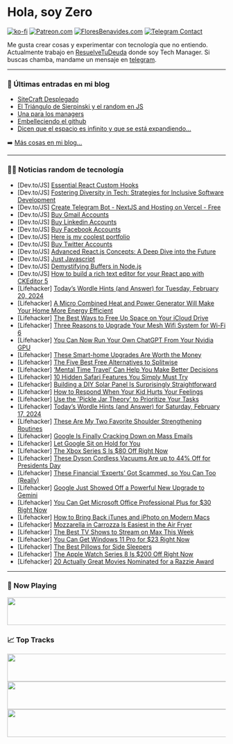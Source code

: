 # Hola, soy Zero

[![ko-fi](https://ko-fi.com/img/githubbutton_sm.svg)](https://ko-fi.com/J3J4N0LUK)
[![Patreon.com](https://img.shields.io/endpoint.svg?url=https%3A%2F%2Fshieldsio-patreon.vercel.app%2Fapi%3Fusername%3Dzerodragon%26type%3Dpatrons&style=for-the-badge)](https://patreon.com/zerodragon)
[![FloresBenavides.com](https://img.shields.io/website?down_message=oops&label=MiBlog&style=for-the-badge&up_message=online&url=https%3A%2F%2Ffloresbenavides.com)](https://floresbenavides.com)
[![Telegram Contact](https://img.shields.io/badge/escr%C3%ADbeme-ZeroDragon-%2326A5E4?style=for-the-badge&logo=telegram)](https://t.me/zerodragon)

Me gusta crear cosas y experimentar con tecnología que no entiendo.
Actualmente trabajo en [ResuelveTuDeuda](http://github.com/resuelve) donde soy Tech Manager.
Si buscas chamba, mandame un mensaje en [telegram](https://t.me/zerodragon).

---

### 📕 Últimas entradas en mi blog
<!-- BLOG-POST-LIST:START -->
- [SiteCraft Desplegado](https://floresbenavides.com/sitecraft-desplegado/)
- [El Triángulo de Sierpinski y el random en JS](https://floresbenavides.com/el-triangulo-de-sierpinski-y-el-random-en-js/)
- [Una para los managers](https://floresbenavides.com/una-para-los-managers/)
- [Embelleciendo el github](https://floresbenavides.com/embelleciendo-el-github/)
- [Dicen que el espacio es infinito y que se está expandiendo…](https://floresbenavides.com/dicen-que-el-espacio-es-infinito-y-que-se-esta-expandiendo/)
<!-- BLOG-POST-LIST:END -->

➡️ [Más cosas en mi blog...](https://floresbenavides.com)

---

### 👨‍💻 Noticias random de tecnología
<!-- TECH-POSTS:START -->
- [Dev.to/JS] [Essential React Custom Hooks](https://dev.to/ahnafhasan/essential-react-custom-hooks-1ami)
- [Dev.to/JS] [Fostering Diversity in Tech: Strategies for Inclusive Software Development](https://dev.to/nitin-rachabathuni/fostering-diversity-in-tech-strategies-for-inclusive-software-development-50p7)
- [Dev.to/JS] [Create Telegram Bot - NextJS and Hosting on Vercel - Free](https://dev.to/sh20raj1/create-telegram-bot-nextjs-and-hosting-on-vercel-free-2cel)
- [Dev.to/JS] [Buy Gmail Accounts](https://dev.to/dylanwicks/buy-gmail-accounts-44hd)
- [Dev.to/JS] [Buy Linkedin Accounts](https://dev.to/dylanwicks/buy-linkedin-accounts-59e4)
- [Dev.to/JS] [Buy Facebook Accounts](https://dev.to/dylanwicks/buy-facebook-accounts-b6e)
- [Dev.to/JS] [Here is my coolest portfolio](https://dev.to/shreyvijayvargiya/here-is-my-coolest-portfolio-224f)
- [Dev.to/JS] [Buy Twitter Accounts](https://dev.to/dylanwicks/buy-twitter-accounts-12ah)
- [Dev.to/JS] [Advanced React.js Concepts: A Deep Dive into the Future](https://dev.to/rajuranjan00/advanced-reactjs-concepts-a-deep-dive-into-the-future-2i6o)
- [Dev.to/JS] [Just Javascript](https://dev.to/armando0369/just-javascript-2fj4)
- [Dev.to/JS] [Demystifying Buffers in Node.js](https://dev.to/angdecoder/demystifying-buffers-in-nodejs-d2c)
- [Dev.to/JS] [How to build a rich text editor for your React app with CKEditor 5](https://dev.to/honeybadger/how-to-build-a-rich-text-editor-for-your-react-app-with-ckeditor-5-2dim)
- [Lifehacker] [Today’s Wordle Hints &lpar;and Answer&rpar; for Tuesday, February 20, 2024](https://lifehacker.com/entertainment/wordle-answer-today-february-20-2024)
- [Lifehacker] [A Micro Combined Heat and Power Generator Will Make Your Home More Energy Efficient](https://lifehacker.com/home/mini-combined-heat-and-power-generator-makes-your-home-more-energy-efficient)
- [Lifehacker] [The Best Ways to Free Up Space on Your iCloud Drive](https://lifehacker.com/tech/how-to-free-up-space-on-icloud-drive)
- [Lifehacker] [Three Reasons to Upgrade Your Mesh Wifi System for Wi-Fi 6](https://lifehacker.com/tech/upgrade-your-mesh-wi-fi-system-for-wifi-6)
- [Lifehacker] [You Can Now Run Your Own ChatGPT From Your Nvidia GPU](https://lifehacker.com/tech/run-local-ai-llm-from-nvidia-gpu)
- [Lifehacker] [These Smart-home Upgrades Are Worth the Money](https://lifehacker.com/tech/smart-home-upgrades-worth-the-money)
- [Lifehacker] [The Five Best Free Alternatives to Splitwise](https://lifehacker.com/tech/best-free-splitwise-alternatives)
- [Lifehacker] [‘Mental Time Travel’ Can Help You Make Better Decisions](https://lifehacker.com/health/mental-time-travel-to-make-better-decisions)
- [Lifehacker] [10 Hidden Safari Features You Simply Must Try](https://lifehacker.com/tech/best-hidden-safari-features)
- [Lifehacker] [Building a DIY Solar Panel Is Surprisingly Straightforward](https://lifehacker.com/home/how-to-build-a-diy-solar-panel)
- [Lifehacker] [How to Respond When Your Kid Hurts Your Feelings](https://lifehacker.com/family/how-to-respond-when-your-kid-hurts-your-feelings)
- [Lifehacker] [Use the &#39;Pickle Jar Theory&#39; to Prioritize Your Tasks](https://lifehacker.com/work/pickle-jar-theory-to-prioritize-tasks)
- [Lifehacker] [Today’s Wordle Hints &lpar;and Answer&rpar; for Saturday, February 17, 2024](https://lifehacker.com/entertainment/wordle-answer-today-february-17-2024)
- [Lifehacker] [These Are My Two Favorite Shoulder Strengthening Routines](https://lifehacker.com/health/the-best-shoulder-strengthening-exercises)
- [Lifehacker] [Google Is Finally Cracking Down on Mass Emails](https://lifehacker.com/tech/googles-new-rules-for-mass-emails)
- [Lifehacker] [Let Google Sit on Hold for You](https://lifehacker.com/tech/google-talk-to-live-representative-feature)
- [Lifehacker] [The Xbox Series S Is $80 Off Right Now](https://lifehacker.com/entertainment/xbox-series-s-sale-at-target)
- [Lifehacker] [These Dyson Cordless Vacuums Are up to 44% Off for Presidents Day](https://lifehacker.com/home/walmart-dyson-vacuum-sale-presidents-day)
- [Lifehacker] [These Financial ‘Experts’ Got Scammed, so You Can Too &lpar;Really&rpar;](https://lifehacker.com/money/anyone-can-get-scammed-and-how-to-avoid-it)
- [Lifehacker] [Google Just Showed Off a Powerful New Upgrade to Gemini](https://lifehacker.com/tech/what-is-gemini-15)
- [Lifehacker] [You Can Get Microsoft Office Professional Plus for $30 Right Now](https://lifehacker.com/tech/microsoft-office-professional-plus-sale)
- [Lifehacker] [How to Bring Back iTunes and iPhoto on Modern Macs](https://lifehacker.com/tech/how-to-install-itunes-and-iphoto-on-macos-sonoma)
- [Lifehacker] [Mozzarella in Carrozza Is Easiest in the Air Fryer](https://lifehacker.com/food-drink/mozzarella-in-carrozza-air-fryer-recipe)
- [Lifehacker] [The Best TV Shows to Stream on Max This Week](https://lifehacker.com/entertainment/best-new-tv-shows-streaming-on-max-this-week)
- [Lifehacker] [You Can Get Windows 11 Pro for $23 Right Now](https://lifehacker.com/tech/windows-11-pro-sale)
- [Lifehacker] [The Best Pillows for Side Sleepers](https://lifehacker.com/health/best-pillows-for-side-sleepers)
- [Lifehacker] [The Apple Watch Series 8 Is $200 Off Right Now](https://lifehacker.com/you-can-get-the-apple-watch-series-8-for-its-lowest-pri-1850964083)
- [Lifehacker] [20 Actually Great Movies Nominated for a Razzie Award](https://lifehacker.com/entertainment/best-movies-nominated-for-razzie-awards)<!-- TECH-POSTS:END -->

---

### 🎵 Now Playing
<a href="https://spotify-now-playing-dun.vercel.app/now-playing?open"><img src="https://spotify-now-playing-dun.vercel.app/now-playing" width="540" height="64"></a>

### 📈 Top Tracks
<a href="https://spotify-now-playing-dun.vercel.app/top-tracks?i=1&open"><img src="https://spotify-now-playing-dun.vercel.app/top-tracks?i=1" width="540" height="64"></a>
<a href="https://spotify-now-playing-dun.vercel.app/top-tracks?i=2&open"><img src="https://spotify-now-playing-dun.vercel.app/top-tracks?i=2" width="540" height="64"></a>
<a href="https://spotify-now-playing-dun.vercel.app/top-tracks?i=3&open"><img src="https://spotify-now-playing-dun.vercel.app/top-tracks?i=3" width="540" height="64"></a>
